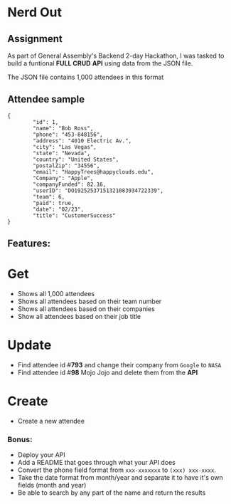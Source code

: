 # Nerd Out 


## Assignment
As part of General Assembly's Backend 2-day Hackathon, I was tasked to build a funtional **FULL CRUD** **API** using data from the JSON file.

The JSON file contains 1,000 attendees in this format
## Attendee sample

```
{
		"id": 1,
		"name": "Bob Ross",
		"phone": "453-848156",
		"address": "4010 Electric Av.",
		"city": "Las Vegas",
		"state": "Nevada",
		"country": "United States",
		"postalZip": "34556",
		"email": "HappyTrees@happyclouds.edu",
		"Company": "Apple",
		"companyFunded": 82.16,
		"userID": "DO19252537151321083934722339",
		"team": 6,
		"paid": true,
		"date": "02/23",
		"title": "CustomerSuccess"
}
```

## Features:

# Get
- Shows all 1,000 attendees
- Shows all attendees based on their team number
- Shows all attendees based on their companies
- Show all attendees based on their job title

# Update
- Find attendee id #**793** and change their company from `Google` to `NASA`
- Find attendee id #**98** Mojo Jojo and delete them from the **API**

# Create
- Create a new attendee

###  Bonus:

 - Deploy your API
 - Add a README that goes through what your API does
 - Convert the phone field format from `xxx-xxxxxxx` to `(xxx) xxx-xxxx`.
 - Take the date format from month/year and separate it to have it's own fields (month and year)
 - Be able to search by any part of the name and return the results 
